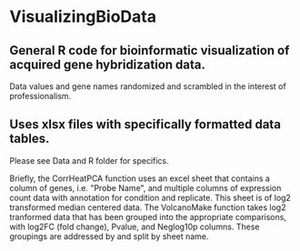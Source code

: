 # VisualizingBioData
## General R code for bioinformatic visualization of acquired gene hybridization data.
Data values and gene names randomized and scrambled in the interest of professionalism.

## Uses xlsx files with specifically formatted data tables. 
Please see Data and R folder for specifics. 

Briefly, the CorrHeatPCA function uses an excel sheet that contains a column of genes, i.e. "Probe Name", and multiple columns of expression count data with annotation for condition and replicate. This sheet is of log2 transformed median centered data.
The VolcanoMake function takes log2 tranformed data that has been grouped into the appropriate comparisons, with log2FC (fold change), Pvalue, and Neglog10p columns. These groupings are addressed by and split by sheet name.
